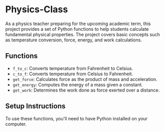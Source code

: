 # Physics-Class
As a physics teacher preparing for the upcoming academic term, this project provides a set of Python functions to help students calculate fundamental physical properties. The project covers basic concepts such as temperature conversion, force, energy, and work calculations.

## Functions

- `f_to_c`: Converts temperature from Fahrenheit to Celsius.
- `c_to_f`: Converts temperature from Celsius to Fahrenheit.
- `get_force`: Calculates force as the product of mass and acceleration.
- `get_energy`: Computes the energy of a mass given a constant.
- `get_work`: Determines the work done as force exerted over a distance.

## Setup Instructions

To use these functions, you'll need to have Python installed on your computer.
